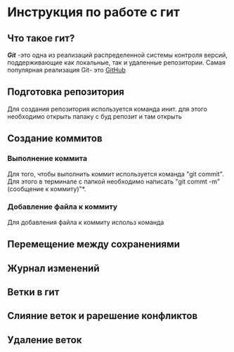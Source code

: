 # Инструкция по работе с гит

## Что такое гит?

***Git*** -это одна из реализаций распределенной системы контроля версий, поддерживающие как локальные, так и удаленные репозитории.
Самая популярная реализация Git- это [GitHub](htttps://github.com)

## Подготовка репозитория
Для создания репозитория используется команда инит. для этого необходимо открыть папаку с буд репозит и там открыть
 

## Создание коммитов

### Выполнение коммита
Для того, чтобы выполнить коммит используется  команда "git commit". Для этого в терминале с папкой необходимо написать "git commt -m"(сообщение к коммиту)"*. 

### Добавление файла к коммиту
Для добавления файла к коммиту использ команда 
## Перемещение между сохранениями

## Журнал изменений

## Ветки в гит

## Слияние веток и рарешение конфликтов

## Удаление веток